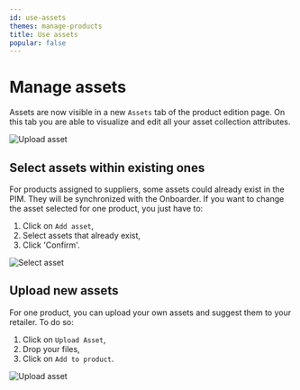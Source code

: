 ```yaml
---
id: use-assets
themes: manage-products
title: Use assets
popular: false
---
```


# Manage assets
Assets are now visible in a new `Assets` tab of the product edition page. On this tab you are able to visualize and edit all your asset collection attributes.

![Upload asset](../img/asset-upload-tab-highlight.png)

## Select assets within existing ones
For products assigned to suppliers, some assets could already exist in the PIM. They will be synchronized with the Onboarder.
If you want to change the asset selected for one product, you just have to:
1. Click on `Add asset`,
1. Select assets that already exist,
1. Click 'Confirm'.

![Select asset](../img/select-assets.png)

## Upload new assets
For one product, you can upload your own assets and suggest them to your retailer. To do so:
1. Click on `Upload Asset`,
1. Drop your files,
1. Click on `Add to product`.

![Upload asset](../img/upload-assets.png)
